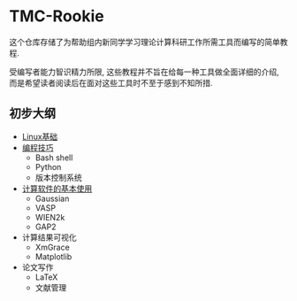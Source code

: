 # TMC-Rookie

这个仓库存储了为帮助组内新同学学习理论计算科研工作所需工具而编写的简单教程. 

受编写者能力智识精力所限, 这些教程并不旨在给每一种工具做全面详细的介绍, 而是希望读者阅读后在面对这些工具时不至于感到不知所措.

## 初步大纲

  - [Linux基础](linux-basics/)
  - [编程技巧](programming)
    - Bash shell
    - Python
    - 版本控制系统
  - [计算软件的基本使用](softwares)
    - Gaussian
    - VASP
    - WIEN2k
    - GAP2
  - 计算结果可视化
    - XmGrace
    - Matplotlib
  - 论文写作
    - LaTeX
    - 文献管理


